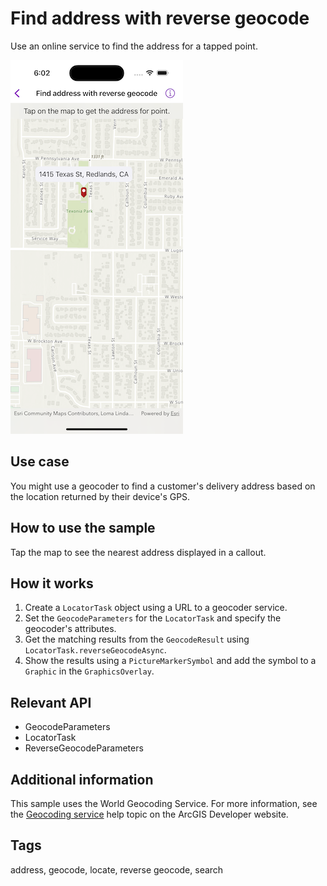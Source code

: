 # Find address with reverse geocode

Use an online service to find the address for a tapped point.

![Image of find address with reverse geocode](find-address-with-reverse-geocode.png)

## Use case

You might use a geocoder to find a customer's delivery address based on the location returned by their device's GPS.

## How to use the sample

Tap the map to see the nearest address displayed in a callout.

## How it works

1. Create a `LocatorTask` object using a URL to a geocoder service.
2. Set the `GeocodeParameters` for the `LocatorTask` and specify the geocoder's attributes.
3. Get the matching results from the `GeocodeResult` using  `LocatorTask.reverseGeocodeAsync`.
4. Show the results using a `PictureMarkerSymbol` and add the symbol to a `Graphic` in the `GraphicsOverlay`.

## Relevant API

* GeocodeParameters
* LocatorTask
* ReverseGeocodeParameters

## Additional information

This sample uses the World Geocoding Service. For more information, see the [Geocoding service](https://developers.arcgis.com/documentation/mapping-apis-and-services/search/services/geocoding-service/) help topic on the ArcGIS Developer website.

## Tags

address, geocode, locate, reverse geocode, search
